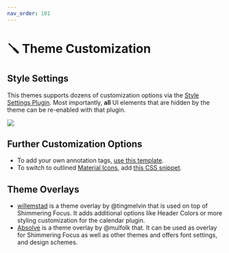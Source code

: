 ```yaml
---
nav_order: 101
---
```


# 🪛 Theme Customization

## Style Settings
This themes supports dozens of customization options via the [Style Settings Plugin](https://github.com/mgmeyers/obsidian-style-settings/). Most importantly, __all__ UI elements that are hidden by the theme can be re-enabled with that plugin.

![](https://user-images.githubusercontent.com/73286100/146689428-e29af1e7-92f8-4dce-afda-ef3545743d96.png)

## Further Customization Options
- To add your own annotation tags, [use this template](https://github.com/chrisgrieser/shimmering-focus/blob/main/CSS%20Snippets/annotation-tag-template.css).
- To switch to outlined [Material Icons](https://fonts.google.com/icons?selected=Material+Icons), add [this CSS snippet](https://github.com/chrisgrieser/shimmering-focus/blob/main/CSS%20Snippets/outlined-material-icons.css).

## Theme Overlays
- [willemstad](https://github.com/tingmelvin/willemstad) is a theme overlay by @tingmelvin that is used on top of Shimmering Focus. It adds additional options like Header Colors or more styling customization for the calendar plugin.
- [Absolve](https://github.com/mulfok/obsidian-absolve) is a theme overlay by @mulfolk that. It can be used as overlay for Shimmering Focus as well as other themes and offers font settings, and design schemes.

